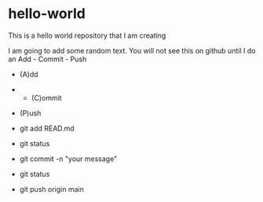 # hello-world
This is a hello world repository that I am creating

I am going to add some random text. You will not see this on github until I do an Add - Commit - Push

- (A)dd
- - (C)ommit
- (P)ush

- git add READ.md
- git status
- git commit -n "your message"
- git status
- git push origin main